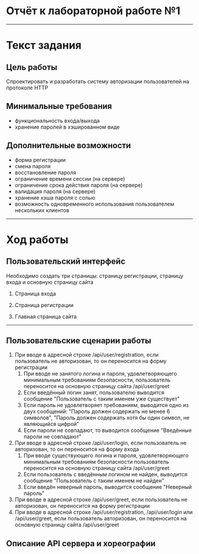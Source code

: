 # Отчёт к лабораторной работе №1
----
# Текст задания
## Цель работы
Спроектировать и разработать систему авторизации пользователей на протоколе HTTP
## Минимальные требования
- функциональность входа/выхода
- хранение паролей в хэшированном виде 
## Дополнительные возможности
- форма регистрации
- смена пароля
- восстановление пароля
- ограничение времени сессии (на сервере)
 - ограничение срока действия пароля (на сервере)
 - валидация пароля (на сервере)
 - хранение хэша пароля с солью
 - возможность одновременного использования пользователем нескольких клиентов
 ----
# Ход работы
## Пользовательский интерфейс
Необходимо создать три страницы: страницу регистрации, страницу входа и основную страницу сайта
1. Страница входа

2. Страница регистрации

3. Главная страница сайта

----
## Пользовательские сценарии работы
1. При вводе в адресной строке /api/user/registration, если пользователь не авторизован, то он переносится на форму регистрации 
    1) При вводе не занятого логина и пароля, удовлетворяющего минимальным требованиям безопасности, пользователь переносится на основную страницу сайта /api/user/greet
    2) Если введённый логин занят, пользователю выводится сообщение "Пользователь с таким именем уже существует"
    3) Если пароль не удовлетворяет требованиям, выводится одно из двух сообщений: "Пароль должен содержать не менее 6 символов", "Пароль должен содержать хотя бы один символ, не являющийся цифрой"
    4) Если пароли не совпадают, то выводится сообщение "Введённые пароли не совпадают" 
2. При вводе в адресной строке /api/user/login, если пользователь не авторизован, то он переносится на форму входа
    1) При вводе существующего логина и пароля, удовлетворяющего минимальным требованиям безопасности пользователь переносится на основную страницу сайта /api/user/greet
    2) Если пользователь с введённым логином не найден, выводится сообщение "Пользователь с таким именем не найден"
    3) Если введён неверный пароль, выводится сообщение "Неверный пароль"
4. При вводе в адресной строке /api/user/greet, если пользователь не авторизован, он переносится на форму регистрации
5. При вводе в адресной строке /api/user/registration, /api/user/login или /api/user/greet, если пользователь авторизован, он переносится на основную страницу сайта /api/user/greet

## Описание API сервера и хореографии